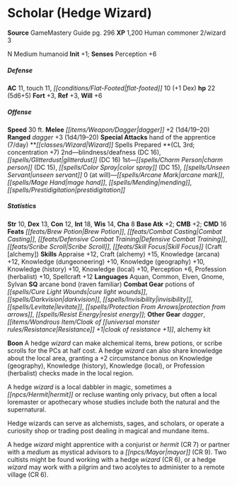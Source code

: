 ﻿---
cssclass: [monsters]
title1: Scholar (Hedge Wizard)
title2: Scholar (Hedge Wizard)
CR: 4
sources:
- name: GameMastery Guide
  page: 296
  link: http://paizo.com/pathfinderRPG/v5748btpy8ffn
XP: 1200
race: Human
classes:
- commoner 2
- wizard 3
alignment: N
size: Medium
type: humanoid
initiative:
  bonus: 1
AC:
  AC: 11
  touch: 11
  flat_footed: 10
  components:
    dex: 1
HP:
  HP: 22
  long: 5d6+5
saves:
  fort: 3
  ref: 3
  will: 6
speeds:
  base: 30
attacks:
  melee:
  - - text: dagger +2 (1d4/19-20)
      entries:
      - - damage: 1d4
          crit_range: 19-20
      attack: dagger
      bonus:
      - 2
  ranged:
  - - text: dagger +3 (1d4/19-20)
      entries:
      - - damage: 1d4
          crit_range: 19-20
      attack: dagger
      bonus:
      - 3
  special:
  - hand of the apprentice (7/day)
spells:
  entries:
  - name: blindness/deafness
    source: Wizard
    level: 2
    DC: 16
  - name: glitterdust
    source: Wizard
    level: 2
    DC: 16
  - name: charm person
    source: Wizard
    level: 1
    DC: 15
  - name: color spray
    source: Wizard
    level: 1
    DC: 15
  - name: unseen servant
    source: Wizard
    level: 1
  - name: arcane mark
    source: Wizard
    level: 0
  - name: mage hand
    source: Wizard
    level: 0
  - name: mending
    source: Wizard
    level: 0
  - name: prestidigitation
    source: Wizard
    level: 0
  sources:
  - name: Wizard
    type: prepared
    CL: 3
    concentration: 7
    slots:
      0: at-will
ability_scores:
  STR: 10
  DEX: 13
  CON: 12
  INT: 18
  WIS: 14
  CHA: 8
BAB: 2
CMB: 2
CMD: 16
feats:
- name: Brew Potion
- name: Combat Casting
- name: Defensive Combat Training
- name: Scribe Scroll
- name: Skill Focus (Craft [alchemy])
skills:
  Appraise: 12
  Craft (alchemy): 15
  Knowledge (arcana): 12
  Knowledge (dungeoneering): 10
  Knowledge (geography): 10
  Knowledge (history): 10
  Knowledge (local): 10
  Perception: 6
  Profession (herbalist): 10
  Spellcraft: 12
languages:
- Aquan
- Common
- Elven
- Gnome
- Sylvan
special_qualities:
- arcane bond (raven familiar)
gear:
  combat:
  - potions of cure light wounds
  - darkvision
  - invisibility
  - levitate
  - protection from arrows
  - resist energy
  other:
  - dagger
  - cloak of resistance +1
  - alchemy kit
npc_boon: A hedge wizard can make alchemical items, brew potions, or scribe scrolls
  for the PCs at half cost. A hedge wizard can also share knowledge about the local
  area, granting a +2 circumstance bonus on Knowledge (geography), Knowledge (history),
  Knowledge (local), or Profession (herbalist) checks made in the local region.
desc_long: |-
  A hedge wizard is a local dabbler in magic, sometimes a hermit or recluse wanting only privacy, but often a local loremaster or apothecary whose studies include both the natural and the supernatural.

  Hedge wizards can serve as alchemists, sages, and scholars, or operate a curiosity shop or trading post dealing in magical and mundane items.

  A hedge wizard might apprentice with a conjurist or hermit (CR 7) or partner with a medium as mystical advisors to a mayor (CR 9). Two cultists might be found working with a hedge wizard (CR 6), or a hedge wizard may work with a pilgrim and two acolytes to administer to a remote village (CR 6).

---

# Scholar (Hedge Wizard)

**Source** GameMastery Guide pg. 296
**XP** 1,200
Human commoner 2/wizard 3

N Medium humanoid
**Init** +1; **Senses** Perception +6

##### Defense

**AC** 11, touch 11, _[[conditions/Flat-Footed|flat-footed]]_ 10 (+1 Dex)
**hp** 22 (5d6+5)
**Fort** +3, **Ref** +3, **Will** +6

##### Offense
**Speed** 30 ft.
**Melee** _[[items/Weapon/Dagger|dagger]]_ +2 (1d4/19–20)
**Ranged** _dagger_ +3 (1d4/19–20)
**Special Attacks** hand of the apprentice (7/day)
**_[[classes/Wizard|Wizard]]_ Spells Prepared **(CL 3rd; concentration +7)
2nd—blindness/deafness (DC 16), _[[spells/Glitterdust|glitterdust]]_ (DC 16)
1st—_[[spells/Charm Person|charm person]]_ (DC 15), _[[spells/Color Spray|color spray]]_ (DC 15), _[[spells/Unseen Servant|unseen servant]]_
0 (at will)—_[[spells/Arcane Mark|arcane mark]]_, _[[spells/Mage Hand|mage hand]]_, _[[spells/Mending|mending]]_, _[[spells/Prestidigitation|prestidigitation]]_

##### Statistics
**Str** 10, **Dex** 13, **Con** 12, **Int** 18, **Wis** 14, **Cha** 8
**Base Atk** +2; **CMB** +2; **CMD** 16
**Feats** _[[feats/Brew Potion|Brew Potion]]_, _[[feats/Combat Casting|Combat Casting]]_, _[[feats/Defensive Combat Training|Defensive Combat Training]]_, _[[feats/Scribe Scroll|Scribe Scroll]]_, _[[feats/Skill Focus|Skill Focus]]_ (Craft [alchemy])
**Skills** Appraise +12, Craft (alchemy) +15, Knowledge (arcana) +12, Knowledge (dungeoneering) +10, Knowledge (geography) +10, Knowledge (history) +10, Knowledge (local) +10, Perception +6, Profession (herbalist) +10, Spellcraft +12
**Languages** Aquan, Common, Elven, Gnome, Sylvan
**SQ** arcane bond (raven familiar)
**Combat Gear** potions of _[[spells/Cure Light Wounds|cure light wounds]]_, _[[spells/Darkvision|darkvision]]_, _[[spells/Invisibility|invisibility]]_, _[[spells/Levitate|levitate]]_, _[[spells/Protection From Arrows|protection from arrows]]_, _[[spells/Resist Energy|resist energy]]_; **Other Gear** _dagger_, _[[items/Wondrous Item/Cloak of _[[universal monster rules/Resistance|Resistance]]_ +1|cloak of _resistance_ +1]]_, alchemy kit

**Boon** A hedge _wizard_ can make alchemical items, brew potions, or scribe scrolls for the PCs at half cost. A hedge _wizard_ can also share knowledge about the local area, granting a +2 circumstance bonus on Knowledge (geography), Knowledge (history), Knowledge (local), or Profession (herbalist) checks made in the local region.

A hedge _wizard_ is a local dabbler in magic, sometimes a _[[npcs/Hermit|hermit]]_ or recluse wanting only privacy, but often a local loremaster or apothecary whose studies include both the natural and the supernatural.

Hedge wizards can serve as alchemists, sages, and scholars, or operate a curiosity shop or trading post dealing in magical and mundane items.

A hedge _wizard_ might apprentice with a conjurist or _hermit_ (CR 7) or partner with a _medium_ as mystical advisors to a _[[npcs/Mayor|mayor]]_ (CR 9). Two cultists might be found working with a hedge _wizard_ (CR 6), or a hedge _wizard_ may work with a pilgrim and two acolytes to administer to a remote village (CR 6).